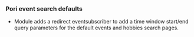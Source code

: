 ### Pori event search defaults

* Module adds a redirect eventsubscriber to add a time window start/end query
parameters for the default events and hobbies search pages.
